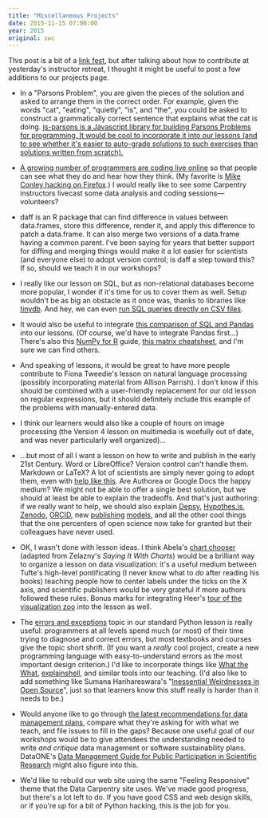 ```yaml
---
title: "Miscellaneous Projects"
date: 2015-11-15 07:00:00
year: 2015
original: swc
---
```

<p>
  This post is a bit of a
  <a href="http://www.theguardian.com/science/brain-flapping/2014/sep/10/wild-extrapolation-classification-system-science-media-scepticism">link fest</a>,
  but after talking about how to contribute
  at yesterday's instructor retreat,
  I thought it might be useful to post a few additions to
  our projects page.

<ul>
  <li>
    <p>
      In a "Parsons Problem",
      you are given the pieces of the solution and asked to arrange them in the correct order.
      For example,
      given the words "cat", "eating", "quietly", "is", and "the",
      you could be asked to construct a grammatically correct sentence that explains what the cat is doing.
      <a href="http://js-parsons.github.io/">js-parsons is a Javascript library
      for building Parsons Problems for programming.
      It would be cool to incorporate it into our lessons
      (and to see whether it's easier to auto-grade solutions to such exercises
      than solutions written from scratch).
    </p>
  </li>
  <li>
    <p>
      A growing number of programmers are
      <a href="https://medium.com/backchannel/the-strange-appeal-of-watching-coders-code-5c677b2c34ec">coding live online</a>
      so that people can see what they do and hear how they think.
      (My favorite is <a href="http://mikeconley.ca/blog/2015/10/04/the-joy-of-coding-eps-23-29/">Mike Conley hacking on Firefox</a>.)
      I would really like to see some Carpentry instructors livecast some data analysis and coding sessions&mdash;volunteers?
    </p>
  </li>
  <li>
    <p>
      daff
      is an R package that can find difference in values between data.frames,
      store this difference,
      render it,
      and apply this difference to patch a data.frame.
      It can also merge two versions of a data.frame having a common parent.
      I've been saying for years that better support for diffing and merging things
      would make it a lot easier for scientists (and everyone else) to adopt version control;
      is daff a step toward this?
      If so,
      should we teach it in our workshops?
    
  </li>
  <li>
    <p>
      I really like our lesson on SQL,
      but as non-relational databases become more popular,
      I wonder if it's time for us to cover them as well.
      Setup wouldn't be as big an obstacle as it once was,
      thanks to libraries like <a href="https://pypi.python.org/pypi/tinydb">tinydb</a>.
      And hey,
      we can even <a href="https://github.com/harelba/q">run SQL queries directly on CSV files</a>.
    </p>
  </li>
  <li>
    <p>
      It would also be useful to integrate
      <a href="https://github.com/agiliq/notebooks/blob/master/sql-equivalents.ipynb">this comparison of SQL and Pandas</a>
      into our lessons.
      (Of course,
      we'd have to integrate Pandas first...)
      There's also this <a href="http://mathesaurus.sourceforge.net/r-numpy.html">NumPy for R</a> guide,
      <a href="http://sebastianraschka.com/Articles/2014_matrix_cheatsheet_table.html">this matrix cheatsheet</a>,
      and I'm sure we can find others.
    </p>
  </li>
  <li>
    <p>
      And speaking of lessons,
      it would be great to have more people contribute to Fiona Tweedie's
      lesson on natural language processing
      (possibly incorporating material from Allison Parrish).
      I don't know if this should be combined with
      a user-friendly replacement for our old lesson on regular expressions,
      but it should definitely include
      this example
      of the problems with manually-entered data.
    </p>
  </li>
  <li>
    <p>
      I think our learners would also like a couple of hours on image processing
      (the Version 4 lesson on multimedia
      is woefully out of date,
      and was never particularly well organized)...
    </p>
  </li>
  <li>
    <p>
      ...but most of all I want a lesson on
      how to write and publish in the early 21st Century.
      Word or LibreOffice?
      Version control can't handle them.
      Markdown or LaTeX?
      A lot of scientists are simply never going to adopt them,
      even with <a href="http://thomaspark.co/2015/01/pubcss-formatting-academic-publications-in-html-css/">help like this</a>.
      Are Authorea or Google Docs the happy medium?
      We might not be able to offer a single best solution,
      but we should at least be able to explain the tradeoffs.
      And that's just authoring:
      if we really want to help,
      we should also explain <a href="http://depsy.org/">Depsy</a>,
      <a href="https://hypothes.is/">Hypothes.is</a>,
      <a href="https://zenodo.org/">Zenodo</a>,
      <a href="http://blog.impactstory.org/ten-things-you-need-to-know-about-orcid-right-now/">ORCID</a>,
      new <a href="https://peerj.com/">publishing</a> <a href="http://f1000research.com/">models</a>,
      and all the other cool things that the one percenters of open science now take for granted
      but their colleagues have never used.
    </p>
  </li>
  <li>
    <p>
      OK, I wasn't done with lesson ideas.
      I think Abela's <a href="http://extremepresentation.typepad.com/blog/2006/09/choosing_a_good.html">chart chooser</a>
      (adapted from Zelazny's <em>Saying It With Charts</em>)
      would be a brilliant way to organize a lesson on data visualization:
      it's a useful medium between Tufte's high-level pontificating
      (I never know what to <em>do</em> after reading his books)
      teaching people how to center labels under the ticks on the X axis,
      and scientific publishers would be very grateful if more authors followed these rules.
      Bonus marks for integrating Heer's <a href="http://homes.cs.washington.edu/~jheer//files/zoo/">tour of the visualization zoo</a>
      into the lesson as well.
    </p>
  </li>
  <li>
    <p>
      The <a href="{{site.github_io_url}}/python-novice-inflammation/07-errors.html">errors and exceptions</a> topic
      in our standard Python lesson is really useful:
      programmers at all levels spend much (or most) of their time trying to diagnose and correct errors,
      but most textbooks and courses give the topic short shrift.
      (If you want a <em>really</em> cool project,
      create a new programming language with easy-to-understand errors as the most important design criterion.)
      I'd like to incorporate things like <a href="https://github.com/dhellmann/whatthewhat">What the What</a>,
      <a href="http://explainshell.com/">explainshell</a>,
      and similar tools into our teaching.
      (I'd also like to add something like Sumana Harihareswara's
      "<a href="http://www.harihareswara.net/sumana/2014/08/10/1">Inessential Weirdnesses in Open Source</a>",
      just so that learners know this stuff really is harder than it needs to be.)
    </p>
  </li>
  <li>
    <p>
      Would anyone like to go through
      <a href="https://nsfbiobuzz.wordpress.com/2015/10/16/dmp_guidance/">the latest recommendations for data management plans</a>,
      compare what they're asking for with what we teach,
      and file issues to fill in the gaps?
      Because one useful goal of our workshops would be
      to give attendees the understanding needed to write <em>and critique</em> data management or software sustainability plans.
      DataONE's <a href="https://www.dataone.org/sites/all/documents/DataONE-PPSR-DataManagementGuide.pdf">Data Management Guide for Public Participation in Scientific Research</a> might also figure into this.
    </p>
  </li>
  <li>
    <p>
      We'd like to rebuild our web site using the same "Feeling Responsive" theme
      that the Data Carpentry site uses.
      We've made good progress,
      but there's a lot left to do.
      If you have good CSS and web design skills,
      or if you're up for a bit of Python hacking,
      this is the job for you.
    </p>
  </li>
</ul>
